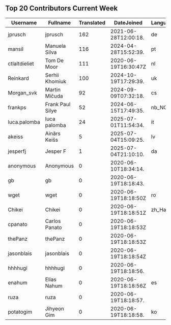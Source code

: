 ## Top 20 Contributors Current Week ##
|Username|Fullname|Translated|DateJoined|Language|
|--------|--------|----------|----------|-------|
|jprusch|jprusch|162|2021-06-28T12:00:18.|de|
|mansil|Manuela Silva|116|2024-04-28T15:52:39.|pt|
|ctlaltdieliet|Tom De Moor|111|2020-06-19T16:30:47Z|nl|
|Reinkard|Serhii Khomiuk|100|2024-10-19T17:29:39.|uk|
|Morgan_svk|Martin Mičuda|92|2024-09-09T07:32:18.|cs|
|frankps|Frank Paul Silye|52|2024-06-15T17:49:35.|nb_NO|
|luca.palomba|luca palomba|24|2025-07-01T11:54:34.|it|
|akeiss|Ainārs Keišs|5|2025-07-04T15:09:25.|lv|
|jesperfj|Jesper F|1|2025-07-04T21:10:10.|da|
|anonymous|Anonymous|0|2020-06-10T18:34:14.||
|gb|gb|0|2020-06-19T18:18:43.||
|wget|wget|0|2020-06-19T18:18:50Z|ro|
|Chikei|Chikei|0|2020-06-19T18:18:51Z|zh_Hant|
|cpanato|Carlos Panato|0|2020-06-19T18:18:53Z||
|thePanz|thePanz|0|2020-06-19T18:18:53Z||
|jasonblais|jasonblais|0|2020-06-19T18:18:54Z||
|hhhhugi|hhhhugi|0|2020-06-19T18:18:56.||
|enahum|Elias  Nahum|0|2020-06-19T18:18:56Z|es|
|ruza|ruza|0|2020-06-19T18:18:57.||
|potatogim|Jihyeon Gim|0|2020-06-19T18:18:58.|ko|

